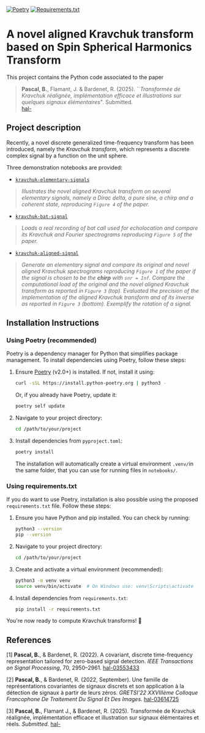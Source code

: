 [![Poetry](https://github.com/bpascal-fr/from-kravchuk-to-ssht/actions/workflows/install-with-poetry.yml/badge.svg?branch=main)](https://github.com/bpascal-fr/from-kravchuk-to-ssht/actions/workflows/install-with-poetry.yml)
[![Requirements.txt](https://github.com/bpascal-fr/from-kravchuk-to-ssht/actions/workflows/install-with-requirements.yml/badge.svg?branch=main)](https://github.com/bpascal-fr/from-kravchuk-to-ssht/actions/workflows/install-with-requirements.yml)

# A novel aligned Kravchuk transform based on Spin Spherical Harmonics Transform


This project contains the Python code associated to the paper

> **Pascal, B.**, Flamant, J. & Bardenet, R. (2025). ``*Transformée de Kravchuk réalignée, implémentation efficace et illustrations sur quelques signaux élémentaires*". Submitted.  
>  [hal-]()

## Project description

Recently, a novel discrete generalized time-frequency transform has been introduced, namely the *Kravchuk transform*, which represents a discrete complex signal by a function on the unit sphere.

Three demonstration notebooks are provided:

- [`kravchuk-elementary-signals`](notebooks/kravchuk-elementary-signals.ipynb)

> *Illustrates the novel aligned Kravchuk transform on several elementary signals, namely a Dirac delta, a pure sine, a chirp and a coherent state, reproducing `Figure 4` of the paper.*
 
- [`kravchuk-bat-signal`](notebooks/kravchuk-bat-signal.ipynb)

> *Loads a real recording of bat call used for echolocation and compare its Kravchuk and Fourier spectrograms reproducing `Figure 5` of the paper.*

- [`kravchuk-aligned-signal`](notebooks/kravchuk-aligned-signal.ipynb)

> *Generate an elementary signal and compare its original and novel aligned Kravchuk spectrograms reproducing `Figure 1` of the paper if the signal is chosen to be the **chirp** with `snr = Inf`.
> Compare the computational load of the original and the novel aligned Kravchuk transform as reported in `Figure 3` (top).
> Evaluated the precision of the implementation of the aligned Kravchuk transform and of its inverse as reported in `Figure 3` (bottom).
> Exemplify the rotation of a signal.*

## Installation Instructions

### Using Poetry (recommended)

Poetry is a dependency manager for Python that simplifies package management. To install dependencies using Poetry, follow these steps:

1. Ensure [Poetry](https://python-poetry.org/docs/) (v2.0+) is installed. If not, install it using:
   ```sh
   curl -sSL https://install.python-poetry.org | python3 -
   ```
   Or, if you already have Poetry, update it:
   ```sh
   poetry self update
   ```

2. Navigate to your project directory:
   ```sh
   cd /path/to/your/project
   ```

3. Install dependencies from `pyproject.toml`:
   ```sh
   poetry install
   ```
   The installation will automatically create a virtual environment ``.venv/``in the same folder, that you can use for running files in ``notebooks/``.

### Using requirements.txt

If you do want to use Poetry, installation is also possible using the proposed `requirements.txt` file.
Follow these steps:

1. Ensure you have Python and pip installed. You can check by running:
   ```sh
   python3 --version
   pip --version
   ```

2. Navigate to your project directory:
   ```sh
   cd /path/to/your/project
   ```

3. Create and activate a virtual environment (recommended):
   ```sh
   python3 -m venv venv
   source venv/bin/activate  # On Windows use: venv\Scripts\activate
   ```

4. Install dependencies from `requirements.txt`:
   ```sh
   pip install -r requirements.txt
   ```

You're now ready to compute Kravchuk transforms! 🚀


## References

[1] **Pascal, B.**, & Bardenet, R. (2022). A covariant, discrete time-frequency representation tailored for zero-based signal detection. *IEEE Transactions on Signal Processing*, 70, 2950–2961. [hal-03553433](https://hal.archives-ouvertes.fr/hal-03553433/document)

[2] **Pascal, B.**, & Bardenet, R. (2022, September). Une famille de représentations covariantes de signaux discrets et son application à la détection de signaux à partir de leurs zéros. *GRETSI’22 XXVIIIème Colloque Francophone De Traitement Du Signal Et Des Images*. [hal-03614725](https://hal.archives-ouvertes.fr/hal-03614725/document)

[3] **Pascal, B.**, Flamant J., & Bardenet, R. (2025). Transformée de Kravchuk réalignée, implémentation efficace et illustration sur signaux élémentaires et réels. *Submitted*. [hal-](https://hal.archives-ouvertes.fr/)
